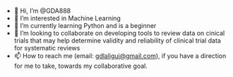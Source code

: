 - 👋 Hi, I’m @GDA888
- 👀 I’m interested in Machine Learning
- 🌱 I’m currently learning Python and is a beginner
- 💞️ I’m looking to collaborate on developing tools to review data on cinical trials that may help determine validity and reliability of clinical trial data for systematic reviews
- 📫 How to reach me (email: gdlaligui@gmail.com), if you have a direction for me to take, towards my collaborative goal.

<!---
GDA888/GDA888 is a ✨ special ✨ repository because its `README.md` (this file) appears on your GitHub profile.
You can click the Preview link to take a look at your changes.
--->
